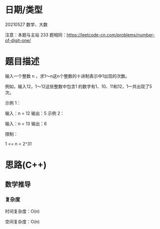
<!--
 * @Author: baisichen
 * @Date: 2021-05-10 10:20:04
 * @LastEditTime: 2021-05-27 17:04:21
 * @LastEditors: baisichen
 * @Description: 
-->
# 日期/类型
20210527 数学、大数

注意：本题与主站 233 题相同：https://leetcode-cn.com/problems/number-of-digit-one/


# 题目描述
输入一个整数 n ，求1～n这n个整数的十进制表示中1出现的次数。

例如，输入12，1～12这些整数中包含1 的数字有1、10、11和12，1一共出现了5次。

 

示例 1：

输入：n = 12
输出：5
示例 2：

输入：n = 13
输出：6
 

限制：

1 <= n < 2^31

# 思路(C++)

## 数学推导

### 复杂度
时间复杂度：O(n)

空间复杂度：O(n)

